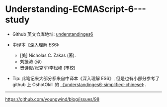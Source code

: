 # Understanding-ECMAScript-6---study
- Github 英文仓库地址: [understandinges6](https://github.com/nzakas/understandinges6/tree/master/manuscript)

- 中译本《深入理解 ES6》 
    + [美] Nicholas C. Zakas (著).
    + 刘振涛 (译)
    + 贺诗俊/张克军/李松峰 (审校)

- Tip: 此笔记来大部分都来自中译本《深入理解 ES6》, 但是也有小部分参考了 github 上
  OshotOkill 的 [《understandinges6-simplified-chinese》](https://github.com/OshotOkill/understandinges6-simplified-chinese) .

------


https://github.com/youngwind/blog/issues/98